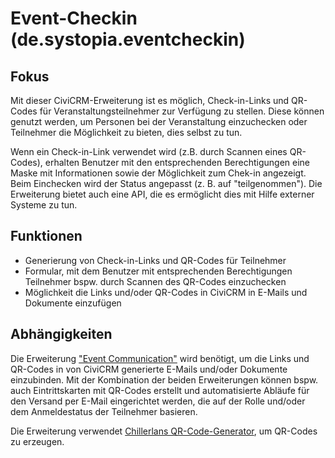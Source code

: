 # Event-Checkin (de.systopia.eventcheckin)

## Fokus

Mit dieser CiviCRM-Erweiterung ist es möglich, Check-in-Links und QR-Codes für
Veranstaltungsteilnehmer zur Verfügung zu stellen. Diese können genutzt werden,
um Personen bei der Veranstaltung einzuchecken oder Teilnehmer die Möglichkeit
zu bieten, dies selbst zu tun.

Wenn ein Check-in-Link verwendet wird (z.B. durch Scannen eines QR-Codes),
erhalten Benutzer mit den entsprechenden Berechtigungen eine Maske mit
Informationen sowie der Möglichkeit zum Chek-in angezeigt. Beim Einchecken wird
der Status angepasst (z. B. auf "teilgenommen"). Die Erweiterung bietet auch
eine API, die es ermöglicht dies mit Hilfe externer Systeme zu tun.

## Funktionen

* Generierung von Check-in-Links und QR-Codes für Teilnehmer
* Formular, mit dem Benutzer mit entsprechenden Berechtigungen Teilnehmer bspw.
  durch Scannen des QR-Codes einzuchecken
* Möglichkeit die Links und/oder QR-Codes in CiviCRM in E-Mails und Dokumente
  einzufügen

## Abhängigkeiten

Die
Erweiterung ["Event Communication"](https://github.com/systopia/de.systopia.eventmessages)
wird benötigt, um die Links und QR-Codes in von CiviCRM generierte E-Mails
und/oder Dokumente einzubinden. Mit der Kombination der beiden Erweiterungen
können bspw. auch Eintrittskarten mit QR-Codes erstellt und automatisierte
Abläufe für den Versand per E-Mail eingerichtet werden, die auf der Rolle
und/oder dem Anmeldestatus der Teilnehmer basieren.

Die Erweiterung verwendet [Chillerlans QR-Code-Generator](https://github.com/chillerlan/php-qrcode), um QR-Codes zu erzeugen.
